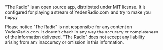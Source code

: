 "The Radio" is an open source app, distributed under MIT license. It is configured for playing a stream of YedenRadio.com, and try to make you happy.

Please notice "The Radio" is not responsible for any content on YedenRadio.com. It doesn’t check in any way the accuracy or completeness of the information delivered. "The Radio" does not accept any liability arising from any inaccuracy or omission in this information.
